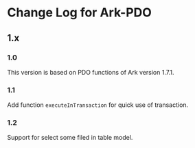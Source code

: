 # Change Log for Ark-PDO

## 1.x

### 1.0

This version is based on PDO functions of Ark version 1.7.1.

### 1.1

Add function `executeInTransaction` for quick use of transaction.

### 1.2

Support for select some filed in table model.